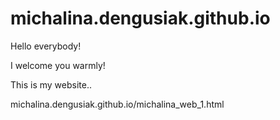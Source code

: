 # michalina.dengusiak.github.io
Hello everybody!

I welcome you warmly!

This is my website..

michalina.dengusiak.github.io/michalina_web_1.html
      
